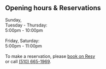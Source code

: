 ## Opening hours & Reservations

Sunday,<br>
Tuesday - Thursday:<br>
5:00pm - 10:00pm
<br>
<br>
Friday, Saturday:<br>
5:00pm - 11:00pm
<br>
<br>
To make a reservation, please 
<a href="https://resy.com/cities/sf/ippuku">book on Resy</a><br>
or call <a href="tel:510-665-1969">(510) 665-1969</a>.
 
